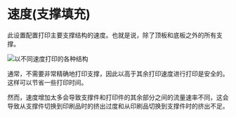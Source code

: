 速度(支撑填充)
====
此设置配置打印主要支撑结构的速度。也就是说，除了顶板和底板之外的所有支撑。

![以不同速度打印的各种结构](../images/speed_difference.png)

通常，不需要非常精确地打印支撑，因此以高于其余打印速度进行打印是安全的。这样可以节省一些打印时间。

然而，速度增加太多会导致支撑件和打印件的其余部分之间的流量速率不同，这会导致从支撑件切换到印刷品时的挤出过度和从印刷品切换到支撑件时的挤出不足。
